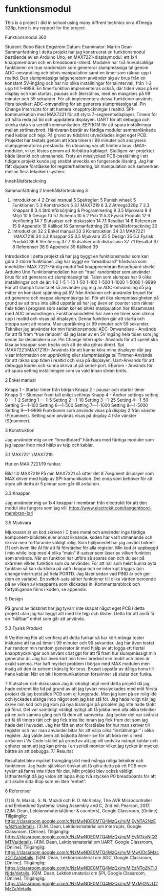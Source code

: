 # funktionsmodul

This is a project i did in school using many diffrent technics on a ATmega 328p, here is my repport for the project

Funktionsmodul 360


















Student: Bobo Bäck Engström
Datum: 
Examinator: Martin Dean
Sammanfattning
I detta projekt har jag konstruerat en funktionsmodul bestående av en Arduino Uno, en MAX7221-displaymodul, ett 1x4 knappmembran och en breadboard-shield. Modulen har två huvudsakliga funktioner: en true randomizer som genererar slumpmässiga tal genom ADC-omvandling och bitvis manipulation samt en timer som räknar upp i realtid.
Den slumpmässiga talgeneratorn använder sig av brus från en konstant 5V-ingång och har nio olika inställningar för talintervall, från 1–2 upp till 1–9999. En timerfunktion implementeras också, där tiden visas på en display och kan startas, pausas och återställas, med en maxgräns på 99 minuter och 59 sekunder.
För att implementera dessa funktioner används flera tekniker:
ADC-omvandling för att generera slumpmässiga tal.
Pin Change Interrupts för att hantera knapptryckningar i realtid.
SPI-kommunikation med MAX7221 för att styra 7-segmentsdisplayer.
Timers för att hålla reda på tid och uppdatera displayen.
UART för att debugga och skicka data via seriell kommunikation.
EEPROM för att spara inställningar mellan strömavbrott.
Hårdvaran består av färdiga moduler sammanlänkade med kablar och tejp. På grund av tidsbrist utvecklades inget eget PCB. Projektet har testats genom att köra timern i 99 minuter och analysera slumpgeneratorns prestanda. En utmaning var att hantera brus i MAX-modulen, vilket löstes genom att förbättra kablaget.
Slutligen var projektet både lärorikt och utmanande. Trots en misslyckad PCB-beställning i ett tidigare projekt kunde jag snabbt utveckla en fungerande lösning. Jag har fått djupare förståelse för registerhantering, bit manipulation och samverkan mellan flera tekniker i system.





Innehållsförteckning

Sammanfattning	2
Innehållsförteckning	3
1. Introduktion	4
2  Enkel manual	5
Spelregler:	5
Punish wheel:	5
Funktioner:	5
3 Konstruktion	5
3.1  MAX7219	6
3.2 Atmega328p	7
3.3 Knappar	8
3.4 Strömförsörjning & Programmering	9
3.5 Mjukvara	9
4 Miljö	10
5 Design	10
5.1 Schema	10
5.2 Pcb	11
5.3 Fysisk Produkt	12
6 Verifiering	14
7 Slutsatser och diskussion	14
7.1 Resultat	14
8 Referenser	15
9 Appendix	16
Källkod	16
Sammanfattning	29
Innehållsförteckning	30
2. Introduktion	32
2  Enkel manual	33
3 Konstruktion	34
3.1  MAX7221´/MAX7219	34
3.3 Knappar	35
3.5 Mjukvara	35
5 Design	35
5.3 Fysisk Produkt	36
6 Verifiering	37
7 Slutsatser och diskussion	37
7.1 Resultat	37
8 Referenser	38
9 Appendix	39
Källkod	39


Introduktion
I detta projekt så har jag byggt en funktionsmodul som kan göra 2 större funktioner. Jag har byggt en “breadboard” hårdvara som innehåller:
MAX 7221-Färdig modul
1x4 knappmembran
Breadboard shield
Arduino Uno
Funktionsmodellen har en “true” randomizer som använder brus för att generera ett slumpmässigt tal. Talen som slumpas har 9 olika inställningar och de är:
1-2
1-5
1-10
1-50
1-100
1-500
1-1000
1-5000
1-9999
För att slumpa fram talet så använder jag mig av ADC-omvandling då jag mäter en konstant spänning på 5V från Arduinon och använder bruset för att generera och mappa slumpmässiga tal. För att öka slumpmässigheten på grund av att brus inte alltid uppstår så har jag även en counter som räknar hela tiden i program som sedan kör en bitvis manipulation Xor tillsammans med ADC omvandlingen.
Funktionsmodellen har även en timer som räknar upp i realtid och visas på displayen. Denna funktion går att starta och stoppa samt att reseta. Max uppräkning är 99 minuter och 59 sekunder.
Tekniker jag använder för min funktionsmodul
ADC-Omvandlare - Används för att få fram “true random” då jag läser av en 5V ingång hela tiden som jag sedan tar decimalerna av.
Pin Change Interrupts- Används för att spelet ska läsa av knappar som trycks och att de ska göras direkt.
Spi (MAX7221/MAX7219)- Används för att kunna köra mina displayer där jag visar information om uppräkning eller slumpmässiga tal
Timmer-Används för att räkna upp tiden i realtid och visa på displayen.
Uart-Används för att debugga koden och kunna skriva ut på seriel-port.
EEprom - Används för att spara setting inställningen som va vald innan ström bröts.





2 	Enkel manual

Knapp 1 - Startar timer från början
Knapp 2 - pausar och startar timer
Knapp 3 - Slumpar fram tall enligt settings
Knapp 4 - Ändrar settings
setting 0 — 1-2
Setting 1 — 1-5
Setting 2—1-10
Setting 3—1-25
Setting 4—1-50
Setting 5—1-100
Setting 6—1-500
Setting 7—1-1000
Setting 8—1-5000
Setting 9—1-9999
Funktionen som används visas på display 2 från vänster  (F(nummer).
Setting som används visas på display 4 från vänster (S(nummer).


3	Konstruktion

Jag använder mig av en “breadboard” hårdvara med färdiga moduler som jag lappar ihop med hjälp av tejp och kablar.



3.1 	MAX7221´/MAX7219 

Hur en MAX 7221/19 funkar. 

Bild 1.0 MAX7219
På min MAX7221 så sitter det 8 7segment displayer som MAX driver med hjälp av SPI-komunikation. Det enda som behöver för att styra allt detta är 5 pinnar som går till arduinon.







3.3	Knappar

Jag använder mig av 1x4 knappar i membran från electrokit för att den modul ska fungera som jag vill.
https://www.electrokit.com/tangentbord-membran-1x4

3.5	Mjukvara

Mjukvaran är en kod skriven i C bare metal och använder inga färdiga komponent-bibliotek eller annat liknande.
koden har varit utmanande och skriva men fortfarande väldigt rolig. Som hjälpmedel har jag använt boken [1] och även lite AI för att få förståelse för alla register.
Min kod är uppbyggd i min while loop med 4 olika “main” if-satser som läser av vilken funktion som används. När en funktion har utförs så sparas den och du ser på skärmen vilken funktion som du använder. För att när som helst kunna byta funktion så kan du klicka på valfri knapp och en interrupt triggas (pin change interrupts) på hela PORTD. Jag läser sedan vad PIND är och ger dem en variabel. En switch-sats sätter funktioner till olika värden beroende på av vilken av knapparna som klickades in.
Kommentarsblock och förtydligande finns i koden, se appendix.

5	Design

På grund av tidsbrist har jag tyvärr inte skapat något eget PCB i detta projekt utan jag har byggt allt med lite tejp och klister. Detta för att ändå få en “hållbar” enhet som går att använda.



5.3	Fysisk Produkt







6	Verifiering
För att verifiera att detta funkar så har kört många tester inklusive att ha på timer i 99 minuter och 99 sekunder. Jag har även testat hur random min random generator är med hjälp av att logga ett flertal knapptryckningar och använt chat gpt för att få fram hur slumpmässigt min generator är.
Jag har även kört min timer bredvid min mobil och tiden är exakt samma.
Har haft mycket problem i början med MAX modulen men insåg att den är extremt känslig för brus. Bruset uppstår av dåliga hona till hane kablar. När en bit i kommunikationen försvinner så slutar den funka.

7	Slutsatser och diskussion
Jag är otroligt nöjd med detta projekt då jag hade extremt lite tid på grund av att jag tyvärr misslyckades med mitt första projekt då jag beställde PCB som ej fungerade. Men jag kom på en rolig idé och lyckades slänga ihop något som jag kan stå för. 
Jag hade roligt när jag skrev min kod och jag kom på nya lösningar på problem jag inte hade tänkt på förut. Det var samtidigt väldigt nyttigt att få jobba med alla olika tekniker på en och samma gång och få dem att samverka.
Jag tycker det var svårast att få till timers rätt och jag fick trixa lite innan jag fick fram det som jag hade det i huvudet. 
Jag har fått en stor förståelse för hur man skriver till register och hur man använder bitar för att välja olika “inställningar” i olika register.
Jag valde även att bojkotta Atmel-ice för att köra ren c med arduinon i Vs Code istället på grund av att jag vill undvika mängd kablar och enheter samt att jag kan printa i en seriell monitor vilket jag tycker är mycket bättre än att debugga.
7.1	Resultat

Resultatet blev mycket framgångsrikt med många roliga tekniker och funktioner. Jag hade självklart önskat att få göra detta på ett PCB men tyvärr så fanns inte tiden för det. Mitt projekt blev också väldigt lätthanterligt då jag valde att lappa ihop två stycken P0 breadboards för att allt skulle sitta ihop som en liten “enhet”.

8	Referenser

[1] B. N. Mazidi, S. N. Mazidi och R. D. McKinlay, The AVR Microcontroller and Embedded Systems: Using Assembly and C, 2nd ed. Pearson, 2017.
[2]M. Dean, Lektionsmaterial(timer & counters), Google Classroom, [Online]. Tillgänglig: https://classroom.google.com/c/NzMwNDE0MTQ4MzQx/m/MjEyNTA2NzEwNzNa/details.
[3].M. Dean, Lektionsmaterial om interrupts, Google Classroom, [Online]. Tillgänglig: https://classroom.google.com/c/NzMwNDE0MTQ4MzQx/m/MjEyNTkyNjQ3MTVa/details. 
[4]M. Dean, Lektionsmaterial om UART, Google Classroom, [Online]. Tillgänglig: https://classroom.google.com/c/NzMwNDE0MTQ4MzQx/m/MjMwODc5MzczOTZa/details.
[5]M. Dean, Lektionsmaterial om ADC, Google Classroom, [Online]. Tillgänglig: https://classroom.google.com/c/NzMwNDE0MTQ4MzQx/m/MjEzNTg2NTI0Njda/details.
[6]M. Dean, Lektionsmaterial om SPI, Google Classroom, [Online]. Tillgänglig: https://classroom.google.com/c/NzMwNDE0MTQ4MzQx/m/MjMxMjI2NzQ2MzZa/details.
